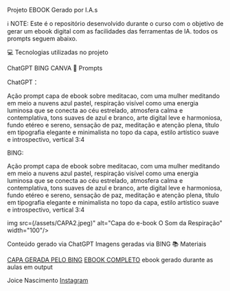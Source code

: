 Projeto EBOOK Gerado por I.A.s

ℹ️ NOTE: Este é o repositório desenvolvido durante o curso com o objetivo de gerar um ebook digital com as facilidades das ferramentas de IA. todos os prompts seguem abaixo.


💻 Tecnologias utilizadas no projeto

ChatGPT
BING
CANVA
🧠 Prompts

ChatGPT：

Ação	prompt
capa de ebook sobre meditacao, com uma mulher meditando em meio a nuvens azul pastel, respiração visível como uma energia luminosa que se conecta ao céu estrelado, atmosfera calma e contemplativa, tons suaves de azul e branco, arte digital leve e harmoniosa, fundo etéreo e sereno, sensação de paz, meditação e atenção plena, título em tipografia elegante e minimalista no topo da capa, estilo artístico suave e introspectivo, vertical 3:4

BING:

Ação	prompt
capa de ebook sobre meditacao, com uma mulher meditando em meio a nuvens azul pastel, respiração visível como uma energia luminosa que se conecta ao céu estrelado, atmosfera calma e contemplativa, tons suaves de azul e branco, arte digital leve e harmoniosa, fundo etéreo e sereno, sensação de paz, meditação e atenção plena, título em tipografia elegante e minimalista no topo da capa, estilo artístico suave e introspectivo, vertical 3:4


img src=(/assets/CAPA2.jpeg)" alt="Capa do e-book O Som da Respiração" width="100"/>

Conteúdo gerado via ChatGPT
Imagens geradas via BING
📚 Materiais

[CAPA GERADA PELO BING](/assets/CAPA2.jpeg)
[EBOOK COMPLETO](/assets/Ebook%20A%20leveza%20do%20presente.pdf)
ebook gerado durante as aulas em output

Joice Nascimento [Instagram](https://www.instagram.com/joiinascimento/)
